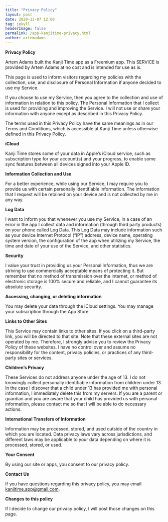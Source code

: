 ```yaml
---
title: "Privacy Policy"
layout: post
date: 2020-12-07 12:00
tag: jekyll
headerImage: false
permalink: /app-kanjitime-privacy.html
author: artemadams
---
```


**Privacy Policy**

Artem Adams built the Kanji Time app as a Freemium app. This SERVICE is provided by Artem Adams at no cost and is intended for use as is.

This page is used to inform visitors regarding my policies with the collection, use, and disclosure of Personal Information if anyone decided to use my Service.

If you choose to use my Service, then you agree to the collection and use of information in relation to this policy. The Personal Information that I collect is used for providing and improving the Service. I will not use or share your information with anyone except as described in this Privacy Policy.

The terms used in this Privacy Policy have the same meanings as in our Terms and Conditions, which is accessible at Kanji Time unless otherwise defined in this Privacy Policy.

**iCloud**

Kanji Time stores some of your data in Apple’s iCloud service, such as subscription type for your account(s) and your progress, to enable some sync features between all devices signed into your Apple ID.

**Information Collection and Use**

For a better experience, while using our Service, I may require you to provide us with certain personally identifiable information. The information that I request will be retained on your device and is not collected by me in any way.

**Log Data**

I want to inform you that whenever you use my Service, in a case of an error in the app I collect data and information (through third party products) on your phone called Log Data. This Log Data may include information such as your device Internet Protocol (“IP”) address, device name, operating system version, the configuration of the app when utilizing my Service, the time and date of your use of the Service, and other statistics.

**Security**

I value your trust in providing us your Personal Information, thus we are striving to use commercially acceptable means of protecting it. But remember that no method of transmission over the internet, or method of electronic storage is 100% secure and reliable, and I cannot guarantee its absolute security.

**Accessing, changing, or deleting information**

You may delete your data through the iCloud settings. You may manage your subscription through the App Store.

**Links to Other Sites**

This Service may contain links to other sites. If you click on a third-party link, you will be directed to that site. Note that these external sites are not operated by me. Therefore, I strongly advise you to review the Privacy Policy of these websites. I have no control over and assume no responsibility for the content, privacy policies, or practices of any third-party sites or services.

**Children’s Privacy**

These Services do not address anyone under the age of 13. I do not knowingly collect personally identifiable information from children under 13\. In the case I discover that a child under 13 has provided me with personal information, I immediately delete this from my servers. If you are a parent or guardian and you are aware that your child has provided us with personal information, please contact me so that I will be able to do necessary actions.

**International Transfers of Information**

Information may be processed, stored, and used outside of the country in which you are located. Data privacy laws vary across jurisdictions, and different laws may be applicable to your data depending on where it is processed, stored, or used.

**Your Consent**

By using our site or apps, you consent to our privacy policy.

**Contact Us**

If you have questions regarding this privacy policy, you may email kanjitime.app@gmail.com.

**Changes to this policy**

If I decide to change our privacy policy, I will post those changes on this page.